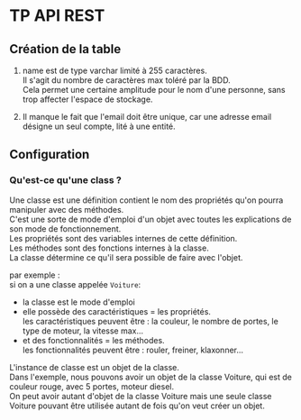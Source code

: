 # TP API REST

## Création de la table

1. name est de type varchar limité à 255 caractères.<br>
Il s'agit du nombre de caractères max toléré par la BDD.<br>
Cela permet une certaine amplitude pour le nom d'une personne, sans trop affecter l'espace de stockage.<br>

2. Il manque le fait que l'email doit être unique, car une adresse email désigne un seul compte, lité à une entité.<br>

## Configuration 

### Qu'est-ce qu'une class ?

Une classe est une définition contient le nom des propriétés qu'on pourra manipuler avec des méthodes.<br>
C'est une sorte de mode d'emploi d'un objet avec toutes les explications de son mode de fonctionnement.<br>
Les propriétés sont des variables internes de cette définition.<br>
Les méthodes sont des fonctions internes à la classe.<br>
La classe détermine ce qu'il sera possible de faire avec l'objet.<br>

par exemple :<br>
si on a une classe appelée `Voiture`:<br> 
  * la classe est le mode d'emploi<br> 
  * elle possède des caractéristiques = les propriétés.<br>
les caractéristiques peuvent être : la couleur, le nombre de portes, le type de moteur, la vitesse max...
  * et des fonctionnalités = les méthodes.<br>
les fonctionnalités peuvent être : rouler, freiner, klaxonner...

L'instance de classe est un objet de la classe.<br>
Dans l'exemple, nous pouvons avoir un objet de la classe Voiture, qui est de couleur rouge, avec 5 portes, moteur diesel.<br>
On peut avoir autant d'objet de la classe Voiture mais une seule classe Voiture pouvant être utilisée autant de fois qu'on veut créer un objet.<br>
